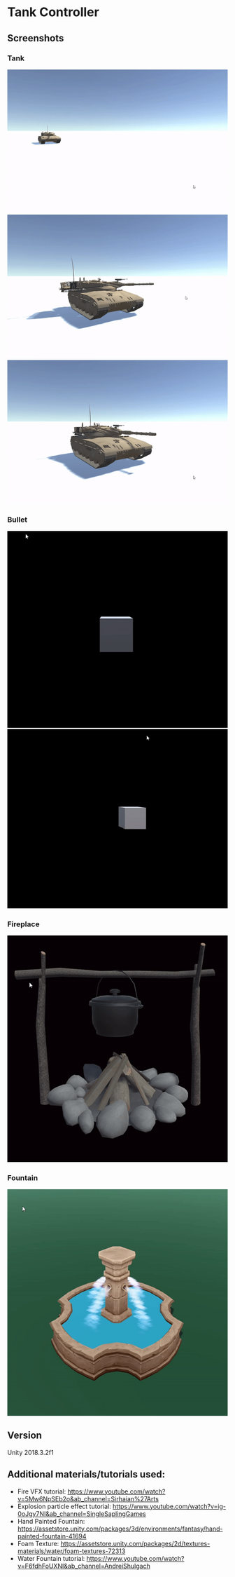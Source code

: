 # Tank Controller


## Screenshots
### Tank
![alt text](https://github.com/Ladydiana/DH2323-TankController/blob/main/Screenshots/Tank%20Translation.gif)
![alt text](https://github.com/Ladydiana/DH2323-TankController/blob/main/Screenshots/Tank%20Rotation.gif)
![alt text](https://github.com/Ladydiana/DH2323-TankController/blob/main/Screenshots/Turret%20Rotation.gif)
### Bullet
![alt text](https://github.com/Ladydiana/DH2323-TankController/blob/main/Screenshots/Bullet%20Front.gif)
![alt text](https://github.com/Ladydiana/DH2323-TankController/blob/main/Screenshots/Bullet%20Side.gif)
### Fireplace
![alt text](https://github.com/Ladydiana/DH2323-TankController/blob/main/Screenshots/Fireplace.gif)
### Fountain
![alt text](https://github.com/Ladydiana/DH2323-TankController/blob/main/Screenshots/Fountain.gif)


## Version
Unity 2018.3.2f1


## Additional materials/tutorials used:
- Fire VFX tutorial: https://www.youtube.com/watch?v=5Mw6NpSEb2o&ab_channel=Sirhaian%27Arts
- Explosion particle effect tutorial: https://www.youtube.com/watch?v=ig-0oJgy7NI&ab_channel=SingleSaplingGames
- Hand Painted Fountain: https://assetstore.unity.com/packages/3d/environments/fantasy/hand-painted-fountain-41694
- Foam Texture: https://assetstore.unity.com/packages/2d/textures-materials/water/foam-textures-72313
- Water Fountain tutorial: https://www.youtube.com/watch?v=F6fdhFoUXNI&ab_channel=AndreiShulgach